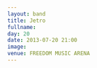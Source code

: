 ```yaml
---
layout: band
title: Jetro
fullname: 
day: 20
date: 2013-07-20 21:00
image: 
venue: FREEDOM MUSIC ARENA
---
```



